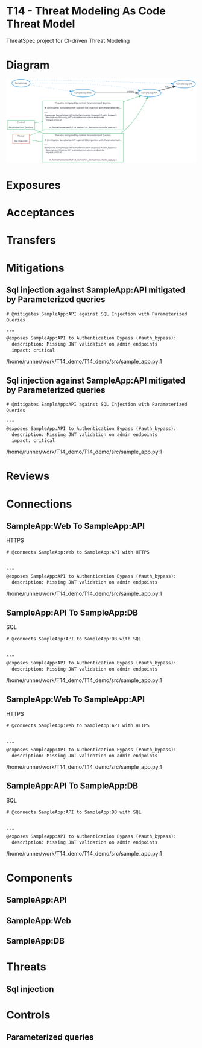 # T14 - Threat Modeling As Code Threat Model

ThreatSpec project for CI-driven Threat Modeling


# Diagram
![Threat Model Diagram](ThreatModel.md.png)



# Exposures


# Acceptances


# Transfers


# Mitigations

## Sql injection against SampleApp:API mitigated by Parameterized queries


```
# @mitigates SampleApp:API against SQL Injection with Parameterized Queries

"""
@exposes SampleApp:API to Authentication Bypass (#auth_bypass):
  description: Missing JWT validation on admin endpoints
  impact: critical

```
/home/runner/work/T14_demo/T14_demo/src/sample_app.py:1

## Sql injection against SampleApp:API mitigated by Parameterized queries


```
# @mitigates SampleApp:API against SQL Injection with Parameterized Queries

"""
@exposes SampleApp:API to Authentication Bypass (#auth_bypass):
  description: Missing JWT validation on admin endpoints
  impact: critical

```
/home/runner/work/T14_demo/T14_demo/src/sample_app.py:1


# Reviews


# Connections

## SampleApp:Web To SampleApp:API
HTTPS

```
# @connects SampleApp:Web to SampleApp:API with HTTPS


"""
@exposes SampleApp:API to Authentication Bypass (#auth_bypass):
  description: Missing JWT validation on admin endpoints

```
/home/runner/work/T14_demo/T14_demo/src/sample_app.py:1

## SampleApp:API To SampleApp:DB
SQL

```
# @connects SampleApp:API to SampleApp:DB with SQL


"""
@exposes SampleApp:API to Authentication Bypass (#auth_bypass):
  description: Missing JWT validation on admin endpoints

```
/home/runner/work/T14_demo/T14_demo/src/sample_app.py:1

## SampleApp:Web To SampleApp:API
HTTPS

```
# @connects SampleApp:Web to SampleApp:API with HTTPS


"""
@exposes SampleApp:API to Authentication Bypass (#auth_bypass):
  description: Missing JWT validation on admin endpoints

```
/home/runner/work/T14_demo/T14_demo/src/sample_app.py:1

## SampleApp:API To SampleApp:DB
SQL

```
# @connects SampleApp:API to SampleApp:DB with SQL


"""
@exposes SampleApp:API to Authentication Bypass (#auth_bypass):
  description: Missing JWT validation on admin endpoints

```
/home/runner/work/T14_demo/T14_demo/src/sample_app.py:1


# Components

## SampleApp:API

## SampleApp:Web

## SampleApp:DB


# Threats

## Sql injection



# Controls

## Parameterized queries
